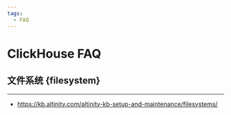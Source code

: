 ```yaml
---
tags:
  - FAQ
---
```


# ClickHouse FAQ

## 文件系统 {filesystem}

---

- https://kb.altinity.com/altinity-kb-setup-and-maintenance/filesystems/

